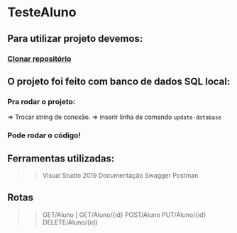 # TesteAluno

## Para utilizar projeto devemos:

### [Clonar repositório](https://github.com/Josucka/TesteAluno.git)


## O projeto foi feito com banco de dados SQL local:

### Pra rodar o projeto:

=> Trocar string de conexão.
=> inserir linha de comando ```update-database```

### Pode rodar o código!

## Ferramentas utilizadas:

>> Visual Studio 2019
>> Documentação Swagger
>> Postman

## Rotas

>> GET/Aluno |
>> GET/Aluno/{id}
>> POST/Aluno
>> PUT/Aluno/{id}
>> DELETE/Aluno/{id}

